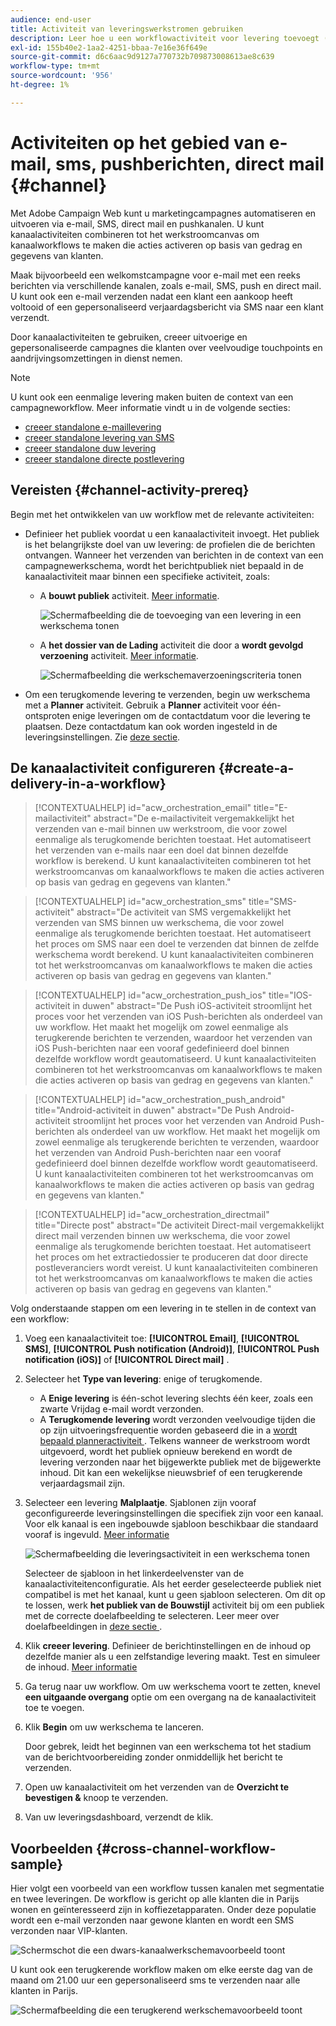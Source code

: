 ```yaml
---
audience: end-user
title: Activiteit van leveringswerkstromen gebruiken
description: Leer hoe u een workflowactiviteit voor levering toevoegt (E-mail, Push, SMS, Direct mail)
exl-id: 155b40e2-1aa2-4251-bbaa-7e16e36f649e
source-git-commit: d6c6aac9d9127a770732b709873008613ae8c639
workflow-type: tm+mt
source-wordcount: '956'
ht-degree: 1%

---
```


# Activiteiten op het gebied van e-mail, sms, pushberichten, direct mail {#channel}

Met Adobe Campaign Web kunt u marketingcampagnes automatiseren en uitvoeren via e-mail, SMS, direct mail en pushkanalen. U kunt kanaalactiviteiten combineren tot het werkstroomcanvas om kanaalworkflows te maken die acties activeren op basis van gedrag en gegevens van klanten.

Maak bijvoorbeeld een welkomstcampagne voor e-mail met een reeks berichten via verschillende kanalen, zoals e-mail, SMS, push en direct mail. U kunt ook een e-mail verzenden nadat een klant een aankoop heeft voltooid of een gepersonaliseerd verjaardagsbericht via SMS naar een klant verzendt.

Door kanaalactiviteiten te gebruiken, creeer uitvoerige en gepersonaliseerde campagnes die klanten over veelvoudige touchpoints en aandrijvingsomzettingen in dienst nemen.

>[!NOTE]
>
>U kunt ook een eenmalige levering maken buiten de context van een campagneworkflow. Meer informatie vindt u in de volgende secties:
>* [ creeer standalone e-maillevering ](../../email/create-email.md)
>* [ creeer standalone levering van SMS ](../../sms/create-sms.md)
>* [ creeer standalone duw levering ](../../push/create-push.md)
>* [ creeer standalone directe postlevering ](../../direct-mail/create-direct-mail.md)

## Vereisten {#channel-activity-prereq}

Begin met het ontwikkelen van uw workflow met de relevante activiteiten:

* Definieer het publiek voordat u een kanaalactiviteit invoegt. Het publiek is het belangrijkste doel van uw levering: de profielen die de berichten ontvangen. Wanneer het verzenden van berichten in de context van een campagnewerkschema, wordt het berichtpubliek niet bepaald in de kanaalactiviteit maar binnen een specifieke activiteit, zoals:

   * A **bouwt publiek** activiteit. [Meer informatie](build-audience.md).

     ![ Schermafbeelding die de toevoeging van een levering in een werkschema tonen ](../../msg/assets/add-delivery-in-wf.png)

   * A **het dossier van de Lading** activiteit die door a **wordt gevolgd verzoening** activiteit. [Meer informatie](load-file.md).

     ![ Schermafbeelding die werkschemaverzoeningscriteria tonen ](../assets/workflow-reconciliation-criteria.png)

* Om een terugkomende levering te verzenden, begin uw werkschema met a **Planner** activiteit. Gebruik a **Planner** activiteit voor één-ontsproten enige leveringen om de contactdatum voor die levering te plaatsen. Deze contactdatum kan ook worden ingesteld in de leveringsinstellingen. Zie [deze sectie](scheduler.md).

## De kanaalactiviteit configureren {#create-a-delivery-in-a-workflow}

>[!CONTEXTUALHELP]
>id="acw_orchestration_email"
>title="E-mailactiviteit"
>abstract="De e-mailactiviteit vergemakkelijkt het verzenden van e-mail binnen uw werkstroom, die voor zowel eenmalige als terugkomende berichten toestaat. Het automatiseert het verzenden van e-mails naar een doel dat binnen dezelfde workflow is berekend. U kunt kanaalactiviteiten combineren tot het werkstroomcanvas om kanaalworkflows te maken die acties activeren op basis van gedrag en gegevens van klanten."

>[!CONTEXTUALHELP]
>id="acw_orchestration_sms"
>title="SMS-activiteit"
>abstract="De activiteit van SMS vergemakkelijkt het verzenden van SMS binnen uw werkschema, die voor zowel eenmalige als terugkomende berichten toestaat. Het automatiseert het proces om SMS naar een doel te verzenden dat binnen de zelfde werkschema wordt berekend. U kunt kanaalactiviteiten combineren tot het werkstroomcanvas om kanaalworkflows te maken die acties activeren op basis van gedrag en gegevens van klanten."

>[!CONTEXTUALHELP]
>id="acw_orchestration_push_ios"
>title="IOS-activiteit in duwen"
>abstract="De Push iOS-activiteit stroomlijnt het proces voor het verzenden van iOS Push-berichten als onderdeel van uw workflow. Het maakt het mogelijk om zowel eenmalige als terugkerende berichten te verzenden, waardoor het verzenden van iOS Push-berichten naar een vooraf gedefinieerd doel binnen dezelfde workflow wordt geautomatiseerd. U kunt kanaalactiviteiten combineren tot het werkstroomcanvas om kanaalworkflows te maken die acties activeren op basis van gedrag en gegevens van klanten."

>[!CONTEXTUALHELP]
>id="acw_orchestration_push_android"
>title="Android-activiteit in duwen"
>abstract="De Push Android-activiteit stroomlijnt het proces voor het verzenden van Android Push-berichten als onderdeel van uw workflow. Het maakt het mogelijk om zowel eenmalige als terugkerende berichten te verzenden, waardoor het verzenden van Android Push-berichten naar een vooraf gedefinieerd doel binnen dezelfde workflow wordt geautomatiseerd. U kunt kanaalactiviteiten combineren tot het werkstroomcanvas om kanaalworkflows te maken die acties activeren op basis van gedrag en gegevens van klanten."

>[!CONTEXTUALHELP]
>id="acw_orchestration_directmail"
>title="Directe post"
>abstract="De activiteit Direct-mail vergemakkelijkt direct mail verzenden binnen uw werkschema, die voor zowel eenmalige als terugkomende berichten toestaat. Het automatiseert het proces om het extractiedossier te produceren dat door directe postleveranciers wordt vereist. U kunt kanaalactiviteiten combineren tot het werkstroomcanvas om kanaalworkflows te maken die acties activeren op basis van gedrag en gegevens van klanten."

Volg onderstaande stappen om een levering in te stellen in de context van een workflow:

1. Voeg een kanaalactiviteit toe: **[!UICONTROL Email]**, **[!UICONTROL SMS]**, **[!UICONTROL Push notification (Android)]**, **[!UICONTROL Push notification (iOS)]** of **[!UICONTROL Direct mail]** .

1. Selecteer het **Type van levering**: enige of terugkomende.

   * A **Enige levering** is één-schot levering slechts één keer, zoals een zwarte Vrijdag e-mail wordt verzonden.
   * A **Terugkomende levering** wordt verzonden veelvoudige tijden die op zijn uitvoeringsfrequentie worden gebaseerd die in a [ wordt bepaald planneractiviteit ](scheduler.md). Telkens wanneer de werkstroom wordt uitgevoerd, wordt het publiek opnieuw berekend en wordt de levering verzonden naar het bijgewerkte publiek met de bijgewerkte inhoud. Dit kan een wekelijkse nieuwsbrief of een terugkerende verjaardagsmail zijn.

1. Selecteer een levering **Malplaatje**. Sjablonen zijn vooraf geconfigureerde leveringsinstellingen die specifiek zijn voor een kanaal. Voor elk kanaal is een ingebouwde sjabloon beschikbaar die standaard vooraf is ingevuld. [Meer informatie](../../msg/delivery-template.md)

   ![ Schermafbeelding die leveringsactiviteit in een werkschema tonen ](../assets/delivery-activity-in-wf.png)

   Selecteer de sjabloon in het linkerdeelvenster van de kanaalactiviteitenconfiguratie. Als het eerder geselecteerde publiek niet compatibel is met het kanaal, kunt u geen sjabloon selecteren. Om dit op te lossen, werk **het publiek van de Bouwstijl** activiteit bij om een publiek met de correcte doelafbeelding te selecteren. Leer meer over doelafbeeldingen in [ deze sectie ](../../audience/targeting-dimensions.md).

1. Klik **creeer levering**. Definieer de berichtinstellingen en de inhoud op dezelfde manier als u een zelfstandige levering maakt. Test en simuleer de inhoud. [Meer informatie](../../msg/gs-messages.md)

1. Ga terug naar uw workflow. Om uw werkschema voort te zetten, knevel **een uitgaande overgang** optie om een overgang na de kanaalactiviteit toe te voegen.

1. Klik **Begin** om uw werkschema te lanceren.

   Door gebrek, leidt het beginnen van een werkschema tot het stadium van de berichtvoorbereiding zonder onmiddellijk het bericht te verzenden.

1. Open uw kanaalactiviteit om het verzenden van de **Overzicht te bevestigen &amp;** knoop te verzenden.

1. Van uw leveringsdashboard, verzendt de klik **&#x200B;**.

## Voorbeelden {#cross-channel-workflow-sample}

Hier volgt een voorbeeld van een workflow tussen kanalen met segmentatie en twee leveringen. De workflow is gericht op alle klanten die in Parijs wonen en geïnteresseerd zijn in koffiezetapparaten. Onder deze populatie wordt een e-mail verzonden naar gewone klanten en wordt een SMS verzonden naar VIP-klanten.

![ Schermschot die een dwars-kanaalwerkschemavoorbeeld toont ](../assets/workflow-channel-example.png)

U kunt ook een terugkerende workflow maken om elke eerste dag van de maand om 21.00 uur een gepersonaliseerd sms te verzenden naar alle klanten in Parijs.

![ Schermafbeelding die een terugkerend werkschemavoorbeeld toont ](../assets/workflow-channel-example2.png)

<!--
description, which use case you can perform (common other activities that you can link before or after the activity)

how to add and configure the activity

example of a configured activity within a workflow
The Email delivery activity allows you to configure the sending of an email in a workflow. 
-->

<!-- Scheduled emails available?

This can be a single send email and sent just once, or it can be a recurring email.
* Single send emails are standard emails, sent once.
* Recurring emails allow you to send the same email multiple times to different targets over a defined period. You can aggregate the deliveries per period in order to get reports that correspond to your needs.

When linked to a scheduler, you can define recurring emails.
Email recipients are defined upstream of the activity in the same workflow, via an Audience targeting activity.

-->

<!--The message preparation is triggered according to the workflow execution parameters. From the message dashboard, you can select whether to request or not a manual confirmation to send the message (required by default). You can start the workflow manually or place a scheduler activity in the workflow to automate execution.-->
